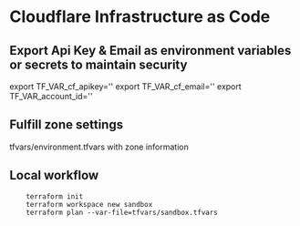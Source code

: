 # Cloudflare Infrastructure as Code

## Export Api Key & Email as environment variables or secrets to maintain security
export TF_VAR_cf_apikey=''
export TF_VAR_cf_email=''
export TF_VAR_account_id=''

## Fulfill zone settings 
tfvars/environment.tfvars with zone information

## Local workflow

        terraform init
        terraform workspace new sandbox
        terraform plan --var-file=tfvars/sandbox.tfvars

